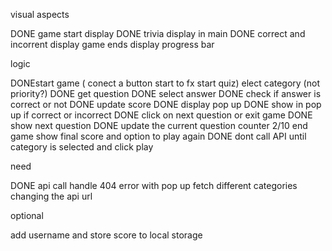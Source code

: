 visual aspects

DONE game start display
DONE trivia display in main
DONE correct and incorrent display
game ends display
progress bar 

logic

DONEstart game ( conect a button start to fx start quiz)
elect category (not priority?)
DONE get question
DONE select answer
DONE check if answer is correct or not
DONE update score 
DONE display pop up
DONE show in pop up if correct or incorrect
DONE click on next question or exit game
DONE show next question
DONE update the current question counter 2/10
end game
show final score and option to play again
DONE dont call API until category is selected and click play

need

DONE api call
handle 404 error with pop up
fetch different categories changing the api url

optional

add username and store score to local storage